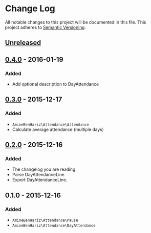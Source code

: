 # Change Log
All notable changes to this project will be documented in this file.
This project adheres to [Semantic Versioning](http://semver.org/).

## [Unreleased]

## [0.4.0] - 2016-01-19
### Added
- Add optional description to DayAttendance

## [0.3.0] - 2015-12-17
### Added
- `AmineBenHariz\Attendance\Attendance`
- Calculate average attendance (multiple days)

## [0.2.0] - 2015-12-16
### Added
- The changelog you are reading.
- Parse DayAttendanceLine.
- Export DayAttendanceLine.

## 0.1.0 - 2015-12-16
### Added
- `AmineBenHariz\Attendance\Pause`
- `AmineBenHariz\Attendance\DayAttendance`

[Unreleased]: https://github.com/aminebenhariz/Attendance/compare/0.4.0...HEAD
[0.4.0]: https://github.com/aminebenhariz/Attendance/compare/0.3.0...0.4.0
[0.3.0]: https://github.com/aminebenhariz/Attendance/compare/0.2.0...0.3.0
[0.2.0]: https://github.com/aminebenhariz/Attendance/compare/0.1.0...0.2.0